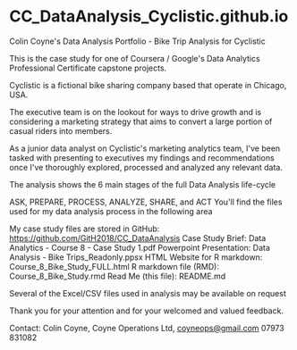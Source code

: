 # CC_DataAnalysis_Cyclistic.github.io
Colin Coyne's Data Analysis Portfolio - Bike Trip Analysis for Cyclistic

This is the case study for one of Coursera / Google's Data Analytics Professional Certificate capstone projects.

Cyclistic is a fictional bike sharing company based that operate in Chicago, USA.

The executive team is on the lookout for ways to drive growth and is considering a marketing strategy that aims to convert a large portion of casual riders into members.

As a junior data analyst on Cyclistic's marketing analytics team, I've been tasked with presenting to executives my findings and recommendations once I've thoroughly explored, processed and analyzed any relevant data.

The analysis shows the 6 main stages of the full Data Analysis life-cycle

ASK, PREPARE, PROCESS, ANALYZE, SHARE, and ACT
You'll find the files used for my data analysis process in the following area

My case study files are stored in GitHub: https://github.com/GitH2018/CC_DataAnalysis
Case Study Brief: Data Analytics - Course 8 - Case Study 1.pdf
Powerpoint Presentation: Data Analysis - Bike Trips_Readonly.ppsx
HTML Website for R markdown: Course_8_Bike_Study_FULL.html
R markdown file (RMD): Course_8_Bike_Study.rmd
Read Me (this file): README.md

Several of the Excel/CSV files used in analysis may be available on request

Thank you for your attention and for your welcomed and valued feedback.

Contact: Colin Coyne,
Coyne Operations Ltd,
coyneops@gmail.com
07973 831082

